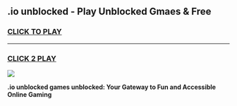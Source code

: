
## .io unblocked - Play Unblocked Gmaes & Free
<h3>
<a href="https://news.freeplayer.one?title=.io_unblocked&ref=16F">CLICK TO PLAY</a></h3>
<hr>

<h3>
<a href="https://news.freeplayer.one?title=.io_unblocked&ref=16F">CLICK 2 PLAY</a>
  
</h3>

<a href="https://news.freeplayer.one?title=.io_unblocked&ref=16F/"><img src="https://clearcache.store/games.png"></a>


**.io unblocked games unblocked: Your Gateway to Fun and Accessible Online Gaming**
